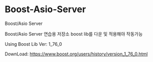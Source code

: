 # Boost-Asio-Server
Boost/Asio Server

Boost/Asio Server 연습용 저장소 boost lib를 다운 및 적용해야 작동가능

Using Boost Lib Ver: 1_76_0

DownLoad: https://www.boost.org/users/history/version_1_76_0.html
